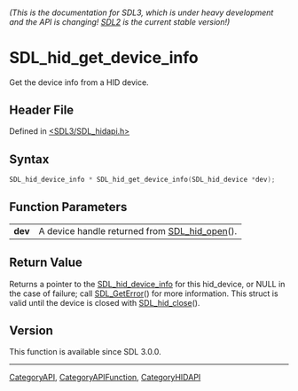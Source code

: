 ###### (This is the documentation for SDL3, which is under heavy development and the API is changing! [SDL2](https://wiki.libsdl.org/SDL2/) is the current stable version!)
# SDL_hid_get_device_info

Get the device info from a HID device.

## Header File

Defined in [<SDL3/SDL_hidapi.h>](https://github.com/libsdl-org/SDL/blob/main/include/SDL3/SDL_hidapi.h)

## Syntax

```c
SDL_hid_device_info * SDL_hid_get_device_info(SDL_hid_device *dev);
```

## Function Parameters

|             |                                                               |
| ----------- | ------------------------------------------------------------- |
| **dev**     | A device handle returned from [SDL_hid_open](SDL_hid_open)(). |

## Return Value

Returns a pointer to the [SDL_hid_device_info](SDL_hid_device_info) for
this hid_device, or NULL in the case of failure; call
[SDL_GetError](SDL_GetError)() for more information. This struct is valid
until the device is closed with [SDL_hid_close](SDL_hid_close)().

## Version

This function is available since SDL 3.0.0.

----
[CategoryAPI](CategoryAPI), [CategoryAPIFunction](CategoryAPIFunction), [CategoryHIDAPI](CategoryHIDAPI)

